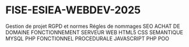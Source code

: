# FISE-ESIEA-WEBDEV-2025
Gestion de projet
RGPD et normes
Régles de nommages
SEO
ACHAT DE DOMAINE
FONCTIONNEMENT SERVEUR WEB 
HTML5 CSS SEMANTIQUE
MYSQL
PHP FONCTIONNEL PROCEDURALE
JAVASCRIPT
PHP POO



 
